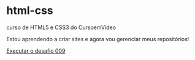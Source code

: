 # html-css
 curso de HTML5 e CSS3 do CursoemVideo

Estou aprendendo a criar sites e agora vou gerenciar meus repositórios!

<a href=" https://clevison123.github.io/html-css/desafios/d009/index.html"> Executar o desafio 009</a>
